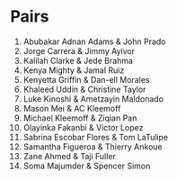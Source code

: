 # Pairs 

1. Abubakar Adnan Adams & John Prado
2. Jorge Carrera & Jimmy Ayivor
3. Kalilah Clarke & Jede Brahma
4. Kenya Mighty & Jamal Ruiz
5. Kenyetta Griffin & Dan-ell Morales
6. Khaleed Uddin & Christine Taylor
7. Luke Kinoshi & Ametzayin Maldonado
8. Mason Mei & AC Kleemoff
9. Michael Kleemoff & Ziqian Pan
10. Olayinka Fakanbi & Victor Lopez
11. Sabrina Escobar Flores & Tom LaTulipe
12. Samantha Figueroa & Thierry Ankoue
13. Zane Ahmed & Taji Fuller
14. Soma Majumder & Spencer Simon